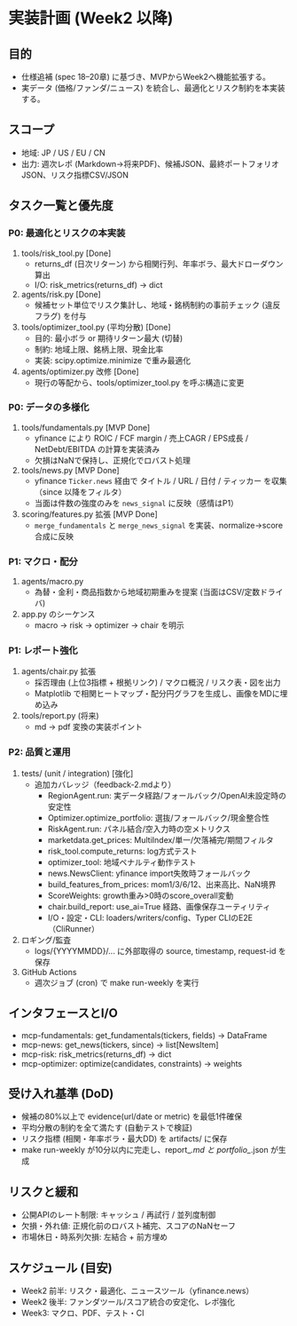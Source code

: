 # 実装計画 (Week2 以降)

## 目的
- 仕様追補 (spec 18–20章) に基づき、MVPからWeek2へ機能拡張する。
- 実データ (価格/ファンダ/ニュース) を統合し、最適化とリスク制約を本実装する。

## スコープ
- 地域: JP / US / EU / CN
- 出力: 週次レポ (Markdown→将来PDF)、候補JSON、最終ポートフォリオJSON、リスク指標CSV/JSON

## タスク一覧と優先度

### P0: 最適化とリスクの本実装
1. tools/risk_tool.py [Done]
   - returns_df (日次リターン) から相関行列、年率ボラ、最大ドローダウン算出
   - I/O: risk_metrics(returns_df) -> dict
2. agents/risk.py [Done]
   - 候補セット単位でリスク集計し、地域・銘柄制約の事前チェック (違反フラグ) を付与
3. tools/optimizer_tool.py (平均分散) [Done]
   - 目的: 最小ボラ or 期待リターン最大 (切替)
   - 制約: 地域上限、銘柄上限、現金比率
   - 実装: scipy.optimize.minimize で重み最適化
4. agents/optimizer.py 改修 [Done]
   - 現行の等配から、tools/optimizer_tool.py を呼ぶ構造に変更

### P0: データの多様化
1. tools/fundamentals.py [MVP Done]
   - yfinance により ROIC / FCF margin / 売上CAGR / EPS成長 / NetDebt/EBITDA の計算を実装済み
   - 欠損はNaNで保持し、正規化でロバスト処理
2. tools/news.py [MVP Done]
   - yfinance `Ticker.news` 経由で タイトル / URL / 日付 / ティッカー を収集（since 以降をフィルタ）
   - 当面は件数の強度のみを `news_signal` に反映（感情はP1）
3. scoring/features.py 拡張 [MVP Done]
   - `merge_fundamentals` と `merge_news_signal` を実装、normalize→score 合成に反映

### P1: マクロ・配分
1. agents/macro.py
   - 為替・金利・商品指数から地域初期重みを提案 (当面はCSV/定数ドライバ)
2. app.py のシーケンス
   - macro → risk → optimizer → chair を明示

### P1: レポート強化
1. agents/chair.py 拡張
   - 採否理由 (上位3指標 + 根拠リンク) / マクロ概況 / リスク表・図を出力
   - Matplotlib で相関ヒートマップ・配分円グラフを生成し、画像をMDに埋め込み
2. tools/report.py (将来)
   - md → pdf 変換の実装ポイント

### P2: 品質と運用
1. tests/ (unit / integration) [強化]
   - 追加カバレッジ（feedback-2.mdより）
     - RegionAgent.run: 実データ経路/フォールバック/OpenAI未設定時の安定性
     - Optimizer.optimize_portfolio: 選抜/フォールバック/現金整合性
     - RiskAgent.run: パネル結合/空入力時の空メトリクス
     - marketdata.get_prices: MultiIndex/単一/欠落補完/期間フィルタ
     - risk_tool.compute_returns: log方式テスト
     - optimizer_tool: 地域ペナルティ動作テスト
     - news.NewsClient: yfinance import失敗時フォールバック
     - build_features_from_prices: mom1/3/6/12、出来高比、NaN境界
     - ScoreWeights: growth重み>0時のscore_overall変動
     - chair.build_report: use_ai=True 経路、画像保存ユーティリティ
     - I/O・設定・CLI: loaders/writers/config、Typer CLIのE2E（CliRunner）
2. ロギング/監査
   - logs/{YYYYMMDD}/... に外部取得の source, timestamp, request-id を保存
3. GitHub Actions
   - 週次ジョブ (cron) で make run-weekly を実行

## インタフェースとI/O
- mcp-fundamentals: get_fundamentals(tickers, fields) -> DataFrame
- mcp-news: get_news(tickers, since) -> list[NewsItem]
- mcp-risk: risk_metrics(returns_df) -> dict
- mcp-optimizer: optimize(candidates, constraints) -> weights

## 受け入れ基準 (DoD)
- 候補の80%以上で evidence(url/date or metric) を最低1件確保
- 平均分散の制約を全て満たす (自動テストで検証)
- リスク指標 (相関・年率ボラ・最大DD) を artifacts/ に保存
- make run-weekly が10分以内に完走し、report_*.md と portfolio_*.json が生成

## リスクと緩和
- 公開APIのレート制限: キャッシュ / 再試行 / 並列度制御
- 欠損・外れ値: 正規化前のロバスト補完、スコアのNaNセーフ
- 市場休日・時系列欠損: 左結合 + 前方埋め

## スケジュール (目安)
- Week2 前半: リスク・最適化、ニュースツール（yfinance.news）
- Week2 後半: ファンダツール/スコア統合の安定化、レポ強化
- Week3: マクロ、PDF、テスト・CI
